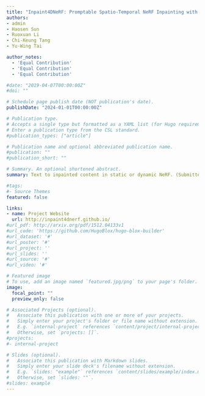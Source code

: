 ```yaml
---
title: "Inpaint4DNeRF: Promptable Spatio-Temporal NeRF Inpainting with Generative Diffusion Models"
authors:
- admin
- Haosen Sun
- Ruoxuan Li
- Chi-Keung Tang
- Yu-Wing Tai

author_notes:
  - 'Equal Contribution'
  - 'Equal Contribution'
  - 'Equal Contribution'

#date: "2019-04-07T00:00:00Z"
#doi: ""

# Schedule page publish date (NOT publication's date).
publishDate: "2024-01-01T00:00:00Z"

# Publication type.
# Accepts a single type but formatted as a YAML list (for Hugo requirements).
# Enter a publication type from the CSL standard.
#publication_types: ["article"]

# Publication name and optional abbreviated publication name.
#publication: ""
#publication_short: ""

# Summary. An optional shortened abstract.
summary: Text to inpainted content in static or dynamic NeRF. (Submitted to CVPR'24)

#tags:
#- Source Themes
featured: false

links:
- name: Project Website
  url: http://inpaint4dnerf.github.io/
#url_pdf: http://arxiv.org/pdf/1512.04133v1
#url_code: 'https://github.com/HugoBlox/hugo-blox-builder'
#url_dataset: '#'
#url_poster: '#'
#url_project: ''
#url_slides: ''
#url_source: '#'
#url_video: '#'

# Featured image
# To use, add an image named `featured.jpg/png` to your page's folder. 
image:
  focal_point: ""
  preview_only: false

# Associated Projects (optional).
#   Associate this publication with one or more of your projects.
#   Simply enter your project's folder or file name without extension.
#   E.g. `internal-project` references `content/project/internal-project/index.md`.
#   Otherwise, set `projects: []`.
#projects:
#- internal-project

# Slides (optional).
#   Associate this publication with Markdown slides.
#   Simply enter your slide deck's filename without extension.
#   E.g. `slides: "example"` references `content/slides/example/index.md`.
#   Otherwise, set `slides: ""`.
#slides: example
---
```

